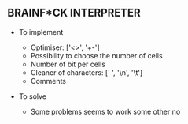 BRAINF*CK INTERPRETER
--------------------

* To implement
  + Optimiser: ['<>', '+-']
  + Possibility to choose the number of cells
  + Number of bit per cells
  + Cleaner of characters: [' ', '\n', '\t']
  + Comments

* To solve
  + Some problems seems to work some other no

